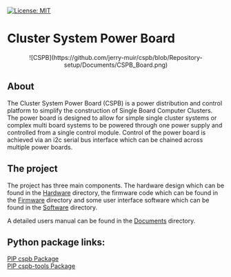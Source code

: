[![License: MIT](https://img.shields.io/github/license/mashape/apistatus.svg)](https://github.com/tobozo/M5Stack-SD-Updater/blob/master/LICENSE)

# Cluster System Power Board

<center>![CSPB](https://github.com/jerry-muir/cspb/blob/Repository-setup/Documents/CSPB_Board.png)</center>

## About

The Cluster System Power Board (CSPB) is a power distribution and control platform to simplify the construction of Single Board Computer Clusters. The power board is designed to allow for simple single cluster systems or complex multi board systems to be powered through one power supply and controlled from a single control module. Control of the power board is achieved via an i2c serial bus interface which can be chained across multiple power boards.
<br />

## The project
The project has three main components. The hardware design which can be found in the [Hardware](/Hardware) directory, the firmware code which can be found in the [Firmware](/Firmware) directory and some user interface software which can be found in the [Software](/Software) directory.

A detailed users manual can be found in the [Documents](\Documents)
 directory.
## Python package links:

[PIP cspb Package](https://pypi.org/project/cspb/)
<br />
[PIP cspb-tools Package](https://pypi.org/project/cspb-tools/)
